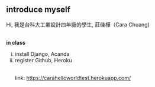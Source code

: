 <h2>introduce myself</h2>
Hi, 我是台科大工業設計四年級的學生, 莊佳樺（Cara Chuang)

<br><b>in class</b>
<ul style="list-style-type:lower-roman;">
<li>install Django, Acanda</li>
<li>register Github, Heroku</li>



<br>link: https://carahelloworldtest.herokuapp.com/
